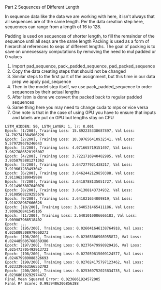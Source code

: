 Part 2 Sequences of Different Length

In sequence data like the data we are working with here, it isn't always that all sequences are of the same length.
Per the data creation step here, sequences can range from a length of 16 to 128.

Padding is used on sequences of shorter length, to fill the remainder of the sequence until all seqs are the same length
Packing is used as a form of hierarchial references to seqs of different lengths.
The goal of packing is to save on unnecessary computations by removing the need to mul padded or 0 values

1. Import pad_sequence, pack_padded_sequence, pad_packed_sequence
2. Copy the data creating steps that should not be changed
3. Similar steps to the first part of the assignment, but this time in our data prep we apply pad_sequence
4. Then in the model step itself, we use pack_padded_sequence to order sequences by their actual lengths 
5. After lstm is done we convert the packed back to regular padded sequences
6. Same thing here you may need to change cuda to mps or vice versa
7. One note is that in the case of using GPU you have to ensure that inputs and labels are put on GPU but lengths stay on CPU

```
LSTM_HIDDEN: 50, LSTM_LAYER: 1, lr: 0.001
Epoch: [1/200], Training Loss: 15.892235338687897, Val Loss: 14.702741384506226
Epoch: [2/200], Training Loss: 10.397656410932541, Val Loss: 5.579729676246643
Epoch: [3/200], Training Loss: 4.071665719151497, Val Loss: 3.9627086520195007
Epoch: [4/200], Training Loss: 3.7221716940402985, Val Loss: 3.9358795881271362
Epoch: [5/200], Training Loss: 3.647277921438217, Val Loss: 3.919661283493042
Epoch: [6/200], Training Loss: 3.6462442129850388, Val Loss: 3.911962389945984
Epoch: [7/200], Training Loss: 3.6418788135051727, Val Loss: 3.9114903807640076
Epoch: [8/200], Training Loss: 3.641308143734932, Val Loss: 3.9108508229255676
Epoch: [9/200], Training Loss: 3.641021654009819, Val Loss: 3.910228967666626
Epoch: [10/200], Training Loss: 3.640531465411186, Val Loss: 3.909626841545105
Epoch: [11/200], Training Loss: 3.6401010006666183, Val Loss: 3.909007966518402
Epoch: ...
Epoch: [195/200], Training Loss: 0.026041646138764918, Val Loss: 0.025809308979660273
Epoch: [196/200], Training Loss: 0.02365886908955872, Val Loss: 0.024485605768859386
Epoch: [197/200], Training Loss: 0.02376479998929426, Val Loss: 0.025473705492913723
Epoch: [198/200], Training Loss: 0.027059815009124577, Val Loss: 0.024679989088326693
Epoch: [199/200], Training Loss: 0.027024175797123462, Val Loss: 0.023339663166552782
Epoch: [200/200], Training Loss: 0.025369752023834735, Val Loss: 0.02368619292974472
Final Mean Squared Error: 0.0236861924572005
Final R² Score: 0.9939486206856388
```